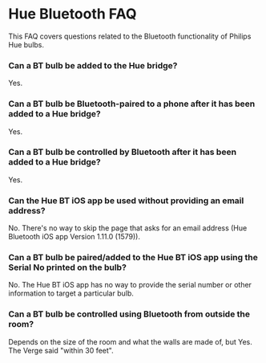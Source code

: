 # Hue Bluetooth FAQ

This FAQ covers questions related to the Bluetooth functionality of Philips Hue bulbs.

### Can a BT bulb be added to the Hue bridge?
Yes.

### Can a BT bulb be Bluetooth-paired to a phone after it has been added to a Hue bridge?
Yes.

### Can a BT bulb be controlled by Bluetooth after it has been added to a Hue bridge?
Yes.

### Can the Hue BT iOS app be used without providing an email address?
No. There's no way to skip the page that asks for an email address (Hue Bluetooth iOS app Version 1.11.0 (1579)).

### Can a BT bulb be paired/added to the Hue BT iOS app using the Serial No printed on the bulb?
No. The Hue BT iOS app has no way to provide the serial number or other information to target a particular bulb.

### Can a BT bulb be controlled using Bluetooth from outside the room?
Depends on the size of the room and what the walls are made of, but Yes. The Verge said "within 30 feet".

